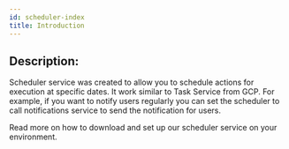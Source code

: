 ```yaml
---
id: scheduler-index
title: Introduction
---
```


## Description:

Scheduler service was created to allow you to schedule actions for execution at specific dates. It work similar to Task Service from GCP. For example, if you want to notify users regularly you can set the scheduler to call notifications service to send the notification for users.

Read more on how to download and set up our scheduler service on your environment.
